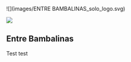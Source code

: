 ![](images/ENTRE BAMBALINAS_solo_logo.svg)

![](images/ENTRE_BAMBALINAS_letras.png)

## Entre Bambalinas

Test test
